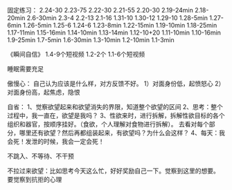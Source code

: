 固定练习：
2.24-30
2.23-75
2.22-30
2.21-55
2.20-30
2.19-24min
2.18-20min
2.6-30min
2.3-4
2.2-13
2.1-16
1.31-10
1.30-12
1.29-10
1.28-5min
1.27-6min
1.26-5min
1.25-6
1.24-6
1.23-8min
1.22-15min
1.19-10min
1.18-25min
1.17-11min
1.15-16min
1.14-10min
1.13-14min
1.12-10+20
1.11-10min
1.10-16min
1.9-25min
1.7-5min
1.6-30min
1.3-10min
1.2-10min
1.1-3min

《瞬间自信》
1.4-9个短视频
1.2-2个
1.1-6个短视频

睡眠需要充足

傲慢心：
自己认为应该是什么样，对方反馈不好。
1）对面身份低，起愤怒心
2）对面身份高，起焦虑，隐恨

自省：
1、觉察欲望起来和欲望消失的界限，知道整个欲望的区间
2、思考：整个过程中，我一直在，欲望是我吗？
3、性欲来时，进行拆解，拆解性欲目标的各个组织和器官，按顺序挂好。（食欲，个人理解对食物进行拆解）。
去看对每个部分，哪里还有欲望？然后再都组装起来，有欲望吗？为什么会这样？
4、每天：我会死！发泄的时候，我会一定会死！

不跳入、不等待、不干预

不拉过来欲望：比如思考今天这么忙，好好奖励自己一下。觉察到这里的想要。
要觉察到抗拒的心理
